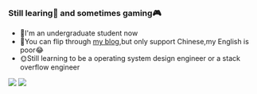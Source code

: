 ### Still learing:book: and sometimes gaming:video_game:

- 🔭I'm an undergraduate student now
- 💬You can flip through [my blog](https://git.luhawxem.com/),but only support Chinese,my English is poor:joy:
- 🌞Still learning to be a operating system design engineer or a stack overflow engineer

![](https://github-readme-stats.vercel.app/api?username=LuHawXem&count_private=true&show_icons=true&include_all_commits=true)
![](https://github-readme-stats.vercel.app/api/top-langs/?layout=compact&username=LuHawXem&exclude_repo=luhawxem.github.io&langs_count=6)

<!--
**LuHawXem/LuHawXem** is a ✨ _special_ ✨ repository because its `README.md` (this file) appears on your GitHub profile.

Here are some ideas to get you started:

- 🔭 I’m currently working on ...
- 🌱 I’m currently learning ...
- 👯 I’m looking to collaborate on ...
- 🤔 I’m looking for help with ...
- 💬 Ask me about ...
- 📫 How to reach me: ...
- 😄 Pronouns: ...
- ⚡ Fun fact: ...
-->
